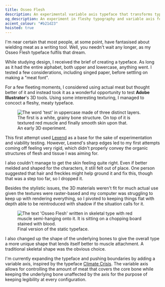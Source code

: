 ```yaml
---
title: Osseo Flesh
description: An experimental variable axis typeface that transforms typography into visceral art. A font that allows users to control the amount of meat, skin, and sinews covering a legible bone structure.
og_description: An experiment in fleshy typography and variable axis fonts.
accent_colour: "#b21d23"
hoisted: true
---
```


I'm near certain that most people, at some point, have fantasised about wielding meat as a writing tool. Well, you needn't wait any longer, as my Osseo Flesh typeface fulfils that dream.

While studying design, I received the brief of creating a typeface. As long as it had the entire alphabet, both upper and lowercase, anything went. I tested a few considerations, including singed paper, before settling on making a "meat font".

For a few fleeting moments, I considered using actual meat but thought better of it and instead took it as a wonderful opportunity to test **Adobe Illustrator**'s 3D tools. Using some interesting texturing, I managed to concoct a fleshy, meaty typeface.

<figure class="right">
<img src="/assets/portfolio/osseo-flesh/initial-test.avif" alt="The word 'test' in uppercase made of three distinct layers. The first is a white, grainy bone structure. On top of it is textured red muscle and finally smooth skin upon that.">
<figcaption>An early 3D experiment.</figcaption>
</figure>

This first attempt used [Lexend](https://www.lexend.com) as a base for the sake of experimentation and viability testing. However, Lexend's sharp edges led to my first attempts coming off feeling very rigid, which didn't properly convey the organic structures of flesh and tissue I was aiming for.

I also couldn't manage to get the skin feeling quite right. Even if better melded and shaped for the characters, it still felt out of place. One person suggested that hair and freckles might help ground it and fix this, though that was a step too far, so I dropped it.

Besides the stylistic issues, the 3D materials weren't fit for much actual use given the textures were raster-based and my computer was struggling to keep up with rendering everything, so I pivoted to keeping things flat with depth able to be reintroduced with shadow if the situation calls for it.

<figure class="left">
<img src="/assets/portfolio/osseo-flesh/cutting-board.avif" alt="The text 'Osseo Flesh' written in skeletal type with red muscle semi-hanging onto it. It is sitting on a chopping board stained with blood.">
<figcaption>Final version of the static typeface.</figcaption>
</figure>

I also changed up the shape of the underlying bones to give the overall type a more unique shape that lends itself better to muscle attachment. A traditional skeletal shape was the obvious choice.

I'm currently expanding the typeface and pushing boundaries by adding a variable axis, inspired by the typeface [Climate Crisis](https://design.google/library/glacial-melt-font). The variable axis allows for controlling the amount of meat that covers the core bone while keeping the underlying bone unaffected by the axis for the purpose of keeping legibility at every configuration.
